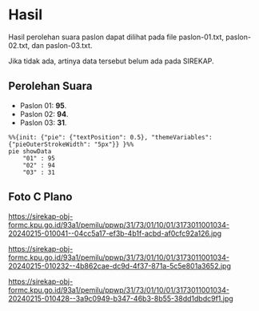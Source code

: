 # Hasil

Hasil perolehan suara paslon dapat dilihat pada file paslon-01.txt, paslon-02.txt, dan paslon-03.txt.

Jika tidak ada, artinya data tersebut belum ada pada SIREKAP.

## Perolehan Suara

 * Paslon 01: **95**.
 * Paslon 02: **94**.
 * Paslon 03: **31**.

```mermaid
%%{init: {"pie": {"textPosition": 0.5}, "themeVariables": {"pieOuterStrokeWidth": "5px"}} }%%
pie showData
    "01" : 95
    "02" : 94
    "03" : 31
```
## Foto C Plano

https://sirekap-obj-formc.kpu.go.id/93a1/pemilu/ppwp/31/73/01/10/01/3173011001034-20240215-010041--04cc5a17-ef3b-4b1f-acbd-af0cfc92a126.jpg

https://sirekap-obj-formc.kpu.go.id/93a1/pemilu/ppwp/31/73/01/10/01/3173011001034-20240215-010232--4b862cae-dc9d-4f37-871a-5c5e801a3652.jpg

https://sirekap-obj-formc.kpu.go.id/93a1/pemilu/ppwp/31/73/01/10/01/3173011001034-20240215-010428--3a9c0949-b347-46b3-8b55-38dd1dbdc9f1.jpg
